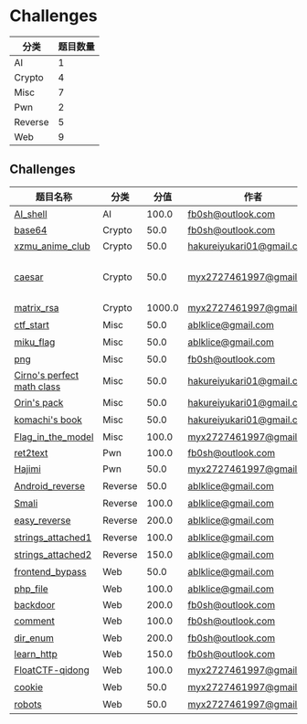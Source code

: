 # Challenges

| 分类 | 题目数量 |
|------|----------|
| AI | 1 |
| Crypto | 4 |
| Misc | 7 |
| Pwn | 2 |
| Reverse | 5 |
| Web | 9 |
## Challenges
| 题目名称 | 分类 | 分值 | 作者 | 描述 |
|---------|------|------|------|------|
| [AI_shell](AI/AI_shell/meta.toml) | AI | 100.0 | fb0sh@outlook.com | 这个执行命令小模型，会听你的话吗？ |
| [base64](Crypto/base64/meta.toml) | Crypto | 50.0 | fb0sh@outlook.com | ZmxhZ3tiMWQxZmNmNy01NzQyLTQ0OTctODYwOC1iZGU1NDlmMWQ1MmV9 |
| [xzmu_anime_club](Crypto/xzmu_anime_club/meta.toml) | Crypto | 50.0 | hakureiyukari01@gmail.com | 这里是西藏民族大学动漫社，欢迎来玩 |
| [caesar](Crypto/caesar/meta.toml) | Crypto | 50.0 | myx2727461997@gmail.com | 凯撒大帝的秘密信息！  密文：iordwfwi{fdhvdu_flskhu_lv_hdvb}  提示1：这是最古老的加密方法之一 提示2：凯撒密码的位移量通常在 1-25 之间 提示3：试试往回移动 3 位 |
| [matrix_rsa](Crypto/matrix_rsa/meta.toml) | Crypto | 1000.0 | myx2727461997@gmail.com | 你告诉我什么叫矩阵RSA？ |
| [ctf_start](Misc/ctf_start/meta.toml) | Misc | 50.0 | ablklice@gmail.com | 这图片好像缺点什么 |
| [miku_flag](Misc/miku_flag/meta.toml) | Misc | 50.0 | ablklice@gmail.com | 这图片好像缺点什么 |
| [png](Misc/png/meta.toml) | Misc | 50.0 | fb0sh@outlook.com | 图片里面有什么 |
| [Cirno&#39;s perfect math class](Misc/Cirno%27s%20perfect%20math%20class/meta.toml) | Misc | 50.0 | hakureiyukari01@gmail.com | 琪露诺发现幻想乡巴士里有base编码 |
| [Orin&#39;s pack](Misc/Orin%27s%20pack/meta.toml) | Misc | 50.0 | hakureiyukari01@gmail.com | 阿燐在她的猫车中找到一个神秘压缩包 |
| [komachi&#39;s book](Misc/komachi%27s%20book/meta.toml) | Misc | 50.0 | hakureiyukari01@gmail.com | 小町摸鱼时会写小说,她可能会将小说变成zip包来存储 |
| [Flag_in_the_model](Misc/Flag_in_the_model/meta.toml) | Misc | 100.0 | myx2727461997@gmail.com | .pt？这是什么后缀名？ |
| [ret2text](Pwn/ret2text/meta.toml) | Pwn | 100.0 | fb0sh@outlook.com | return to text segment |
| [Hajimi](Pwn/Hajimi/meta.toml) | Pwn | 50.0 | myx2727461997@gmail.com | 我是耄耋，我还活着，拿nc拯救我吧，哈！！！ |
| [Android_reverse](Reverse/Android_reverse/meta.toml) | Reverse | 50.0 | ablklice@gmail.com | 简单的android逆向 |
| [Smali](Reverse/Smali/meta.toml) | Reverse | 100.0 | ablklice@gmail.com | smali后缀文件，何意味 |
| [easy_reverse](Reverse/easy_reverse/meta.toml) | Reverse | 200.0 | ablklice@gmail.com | 使用tea算法进行解密,答案使用flag{}进行包裹 |
| [strings_attached1](Reverse/strings_attached1/meta.toml) | Reverse | 100.0 | ablklice@gmail.com | 找到了一串字符串，要用什么算法解密呢 |
| [strings_attached2](Reverse/strings_attached2/meta.toml) | Reverse | 150.0 | ablklice@gmail.com | 和某一道题加密算法一样，但好像又有一些不同 |
| [frontend_bypass](Web/frontend_bypass/meta.toml) | Web | 50.0 | ablklice@gmail.com | 前端绕过 |
| [php_file](Web/php_file/meta.toml) | Web | 100.0 | ablklice@gmail.com | file伪协议 |
| [backdoor](Web/backdoor/meta.toml) | Web | 200.0 | fb0sh@outlook.com | php backdoor |
| [comment](Web/comment/meta.toml) | Web | 100.0 | fb0sh@outlook.com | 注释里面有什么？ |
| [dir_enum](Web/dir_enum/meta.toml) | Web | 200.0 | fb0sh@outlook.com | 想必你一定知道什么是目录扫描吧 |
| [learn_http](Web/learn_http/meta.toml) | Web | 150.0 | fb0sh@outlook.com | HTTP Protocol |
| [FloatCTF-qidong](Web/FloatCTF-qidong/meta.toml) | Web | 100.0 | myx2727461997@gmail.com | 大喊FloatCTF启动来获得flag吧 |
| [cookie](Web/cookie/meta.toml) | Web | 50.0 | myx2727461997@gmail.com | 想成为管理员吗？也许你需要一个特殊的饼干！ |
| [robots](Web/robots/meta.toml) | Web | 50.0 | myx2727461997@gmail.com | 听说搜索引擎的爬虫都会先看 robots.txt 文件？ |
